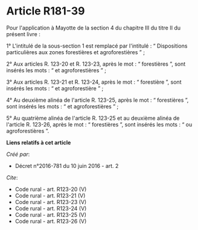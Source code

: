 # Article R181-39

Pour l'application à Mayotte de la section 4 du chapitre III du titre II du présent livre : 

1° L'intitulé de la sous-section 1 est remplacé par l'intitulé : “ Dispositions particulières aux zones forestières et
agroforestières ” ; 

2° Aux articles R. 123-20 et R. 123-23, après le mot : “ forestières ”, sont insérés les mots : “ et agroforestières ” ; 

3° Aux articles R. 123-21 et R. 123-24, après le mot : “ forestière ”, sont insérés les mots : “ et agroforestière ” ; 

4° Au deuxième alinéa de l'article R. 123-25, après le mot : “ forestières ”, sont insérés les mots : “ et agroforestières
” ; 

5° Au quatrième alinéa de l'article R. 123-25 et au deuxième alinéa de l'article R. 123-26, après le mot : “ forestières ”,
sont insérés les mots : “ ou agroforestières ”.

**Liens relatifs à cet article**

_Créé par_:

  - Décret n°2016-781 du 10 juin 2016 - art. 2

_Cite_:

  - Code rural - art. R123-20 (V)
  - Code rural - art. R123-21 (V)
  - Code rural - art. R123-23 (V)
  - Code rural - art. R123-24 (V)
  - Code rural - art. R123-25 (V)
  - Code rural - art. R123-26 (V)
